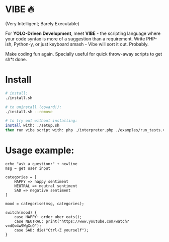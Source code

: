 # VIBE 🔥 
(Very Intelligent; Barely Executable)

For **YOLO-Driven Development**, meet **VIBE** - the scripting language where your code syntax is more of a suggestion than a requirement.
Write PHP-ish, Python-y, or just keyboard smash - Vibe will sort it out. Probably.

Make coding fun again. Specially useful for quick throw-away scripts to get sh*t done.

# Install

```bash
# install:
./install.sh

# to uninstall (coward!):
./install.sh --remove

# to try out without installing:
install with: ./setup.sh
then run vibe script with: php ./interpreter.php ./examples/run_tests.vibe
```

# Usage example:

```vibe
echo "ask a question:" + newline
msg = get user input

categories = [
    HAPPY => happy sentiment
    NEUTRAL => neutral sentiment
    SAD => negative sentiment
]

mood = categorise(msg, categories);

switch(mood) {
    case HAPPY: order_uber_eats();
    case NEUTRAL: print("https://www.youtube.com/watch?v=dQw4w9WgXcQ");
    case SAD: die("Ctrl+Z yourself");
}
```

